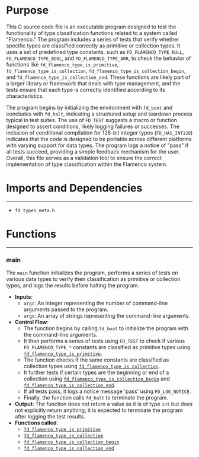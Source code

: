 # Purpose
This C source code file is an executable program designed to test the functionality of type classification functions related to a system called "Flamenco." The program includes a series of tests that verify whether specific types are classified correctly as primitive or collection types. It uses a set of predefined type constants, such as `FD_FLAMENCO_TYPE_NULL`, `FD_FLAMENCO_TYPE_BOOL`, and `FD_FLAMENCO_TYPE_ARR`, to check the behavior of functions like `fd_flamenco_type_is_primitive`, `fd_flamenco_type_is_collection`, `fd_flamenco_type_is_collection_begin`, and `fd_flamenco_type_is_collection_end`. These functions are likely part of a larger library or framework that deals with type management, and the tests ensure that each type is correctly identified according to its characteristics.

The program begins by initializing the environment with `fd_boot` and concludes with `fd_halt`, indicating a structured setup and teardown process typical in test suites. The use of `FD_TEST` suggests a macro or function designed to assert conditions, likely logging failures or successes. The inclusion of conditional compilation for 128-bit integer types (`FD_HAS_INT128`) indicates that the code is designed to be portable across different platforms with varying support for data types. The program logs a notice of "pass" if all tests succeed, providing a simple feedback mechanism for the user. Overall, this file serves as a validation tool to ensure the correct implementation of type classification within the Flamenco system.
# Imports and Dependencies

---
- `fd_types_meta.h`


# Functions

---
### main<!-- {{#callable:main}} -->
The `main` function initializes the program, performs a series of tests on various data types to verify their classification as primitive or collection types, and logs the results before halting the program.
- **Inputs**:
    - `argc`: An integer representing the number of command-line arguments passed to the program.
    - `argv`: An array of strings representing the command-line arguments.
- **Control Flow**:
    - The function begins by calling `fd_boot` to initialize the program with the command-line arguments.
    - It then performs a series of tests using `FD_TEST` to check if various `FD_FLAMENCO_TYPE_*` constants are classified as primitive types using [`fd_flamenco_type_is_primitive`](fd_types_meta.h.driver.md#fd_flamenco_type_is_primitive).
    - The function checks if the same constants are classified as collection types using [`fd_flamenco_type_is_collection`](fd_types_meta.h.driver.md#fd_flamenco_type_is_collection).
    - It further tests if certain types are the beginning or end of a collection using [`fd_flamenco_type_is_collection_begin`](fd_types_meta.h.driver.md#fd_flamenco_type_is_collection_begin) and [`fd_flamenco_type_is_collection_end`](fd_types_meta.h.driver.md#fd_flamenco_type_is_collection_end).
    - If all tests pass, it logs a notice message 'pass' using `FD_LOG_NOTICE`.
    - Finally, the function calls `fd_halt` to terminate the program.
- **Output**: The function does not return a value as it is of type `int` but does not explicitly return anything; it is expected to terminate the program after logging the test results.
- **Functions called**:
    - [`fd_flamenco_type_is_primitive`](fd_types_meta.h.driver.md#fd_flamenco_type_is_primitive)
    - [`fd_flamenco_type_is_collection`](fd_types_meta.h.driver.md#fd_flamenco_type_is_collection)
    - [`fd_flamenco_type_is_collection_begin`](fd_types_meta.h.driver.md#fd_flamenco_type_is_collection_begin)
    - [`fd_flamenco_type_is_collection_end`](fd_types_meta.h.driver.md#fd_flamenco_type_is_collection_end)


